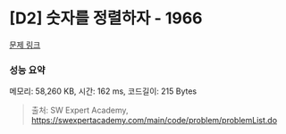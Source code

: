 # [D2] 숫자를 정렬하자 - 1966 

[문제 링크](https://swexpertacademy.com/main/code/problem/problemDetail.do?contestProbId=AV5PrmyKAWEDFAUq) 

### 성능 요약

메모리: 58,260 KB, 시간: 162 ms, 코드길이: 215 Bytes



> 출처: SW Expert Academy, https://swexpertacademy.com/main/code/problem/problemList.do